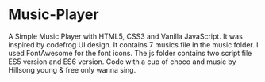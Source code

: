 # Music-Player
A Simple Music Player with HTML5, CSS3 and Vanilla JavaScript.
It was inspired by codefrog UI design.
It contains 7 musics file in the music folder.
I used FontAwesome for the font icons.
The js folder contains two script file ES5 version and ES6 version.
Code with a cup of choco and music by Hillsong young & free only wanna sing.
